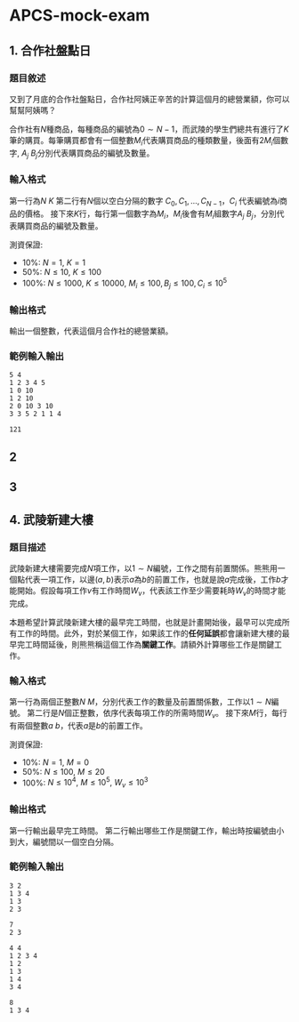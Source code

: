 # APCS-mock-exam


## 1. 合作社盤點日

### 題目敘述

又到了月底的合作社盤點日，合作社阿姨正辛苦的計算這個月的總營業額，你可以幫幫阿姨嗎？

合作社有$N$種商品，每種商品的編號為$0 \sim N-1$，而武陵的學生們總共有進行了$K$筆的購買。每筆購買都會有一個整數$M_i$代表購買商品的種類數量，後面有$2M_i$個數字, $A_j \ B_j$分別代表購買商品的編號及數量。

### 輸入格式
第一行為$N \ K$
第二行有$N$個以空白分隔的數字 $C_0, C_1, ..., C_{N-1}$，$C_i$ 代表編號為$i$商品的價格。
接下來$K$行，每行第一個數字為$M_i$，$M_i$後會有$M_i$組數字$A_j \ B_j$，分別代表購買商品的編號及數量。

測資保證:
- 10%: $N = 1, \ K = 1$
- 50%: $N \leq 10, \ K \leq 100$
- 100%: $N \leq 1000, \ K \leq 10000, \ M_i \leq 100, B_j \leq 100, C_i \leq 10^5$

### 輸出格式

輸出一個整數，代表這個月合作社的總營業額。


### 範例輸入輸出
```
5 4
1 2 3 4 5 
1 0 10
1 2 10
2 0 10 3 10 
3 3 5 2 1 1 4 
```

```
121
```

## 2


## 3 

## 4. 武陵新建大樓

### 題目描述

武陵新建大樓需要完成$N$項工作，以$1 \sim N$編號，工作之間有前置關係。熊熊用一個點代表一項工作，以邊$(a, b)$表示$a$為$b$的前置工作，也就是說$a$完成後，工作$b$才能開始。假設每項工作$v$有工作時間$W_v$，代表該工作至少需要耗時$W_v$的時間才能完成。

本題希望計算武陵新建大樓的最早完工時間，也就是計畫開始後，最早可以完成所有工作的時間。此外，對於某個工作，如果該工作的**任何延誤**都會讓新建大樓的最早完工時間延後，則熊熊稱這個工作為**關鍵工作**。請額外計算哪些工作是關鍵工作。

### 輸入格式
第一行為兩個正整數$N \ M$，分別代表工作的數量及前置關係數，工作以$1 \sim N$編號。
第二行是$N$個正整數，依序代表每項工作的所需時間$W_v$。
接下來$M$行，每行有兩個整數$a \ b$，代表$a$是$b$的前置工作。

測資保證:
- 10%: $N = 1, \ M = 0$
- 50%: $N \leq 100, \ M \leq 20$
- 100%: $N \leq 10^4, \ M \leq 10^5, \ W_v \leq 10^3$

### 輸出格式
第一行輸出最早完工時間。
第二行輸出哪些工作是關鍵工作，輸出時按編號由小到大，編號間以一個空白分隔。

### 範例輸入輸出
```
3 2
1 3 4
1 3
2 3
```

```
7
2 3
```

```
4 4
1 2 3 4
1 2
1 3
1 4
3 4
```

```
8
1 3 4
```
